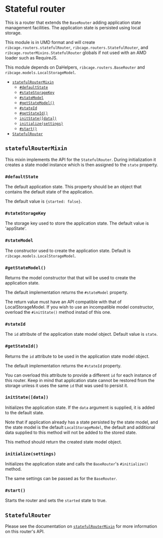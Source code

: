 # <a name="stateful-router">Stateful router</a>

This is a router that extends the `BaseRouter` adding application state
management facilities. The application state is persisted using local storage.

This module is in UMD format and will create `ribcage.routers.statefulRouter`,
`ribcage.routers.StatefulRouter`, and `ribcage.routerMixins.StatefulRouter`
globals if not used with an AMD loader such as RequireJS.

This module depends on DaHelpers, `ribcage.routers.BaseRouter` and
`ribcage.models.LocalStorageModel`.

 + [`statefulRouterMixin`](#statefulroutermixin)
   - [`#defaultState`](#defaultstate)
   - [`#stateStorageKey`](#statestoragekey)
   - [`#stateModel`](#statemodel)
   - [`#getStateModel()`](#getstatemodel)
   - [`#stateId`](#stateid)
   - [`#getStateId()`](#getstateid)
   - [`initState([data])`](#initstate-data)
   - [`initialize(settings)`](#initialize-settings)
   - [`#start()`](#start)
 + [`StatefulRouter`](#statefulrouter)


## <a name="statefulroutermixin">`statefulRouterMixin`</a>

This mixin implements the API for the `StatefulRouter`. During initialization
it creates a state model instance which is then assigned to the `state`
property.

### <a name="defaultstate">`#defaultState`</a>

The default application state. This property should be an object that contains
the default state of the application.

The default value is `{started: false}`.

### <a name="statestoragekey">`#stateStorageKey`</a>

The storage key used to store the application state. The default value is
'appState'.

### <a name="statemodel">`#stateModel`</a>

The constructor used to create the application state. Default is
`ribcage.models.LocalStorageModel`.

### <a name="getstatemodel">`#getStateModel()`</a>

Returns the model constructor that that will be used to create the application
state.

The default implementation returns the `#stateModel` property.

The return value must have an API compatible with that of LocalStorageModel. If
you wish to use an incompatible model constructor, overload the `#initState()`
method instad of this one.

### <a name="stateid">`#stateId`</a>

The `id` attribute of the application state model object. Default value is
`state`.

### <a name="getstateid">`#getStateId()`</a>

Returns the `id` attribute to be used in the application state model object.

The default implementation returns the `#stateId` property.

You can overload this attribute to provide a different `id` for each instance
of this router. Keep in mind that application state cannot be restored from the
storage unless it uses the same `id` that was used to persist it.

### <a name="initstate-data">`initState([data])`</a>

Initializes the application state. If the `data` argument is supplied, it is
added to the default state.

Note that if application already has a state persisted by the state model, and
the state model is the default `LocalStorageModel`, the default and additional
data supplied to this method will not be added to the stored state.

This method should return the created state model object.

### <a name="initialize-settings">`initialize(settings)`</a>

Initializes the application state and calls the `BaseRouter`'s `#initialize()`
method.

The same settings can be passed as for the `BaseRouter`.

### <a name="start">`#start()`</a>

Starts the router and sets the `started` state to true.

## <a name="statefulrouter">`StatefulRouter`</a>

Please see the documentation on [`statefulRouterMixin`](#statefulroutermixin)
for more information on this router's API.